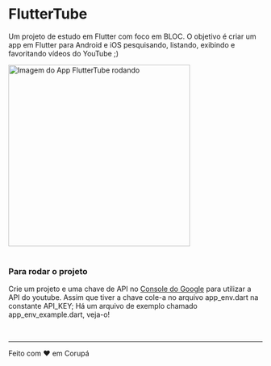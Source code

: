 # FlutterTube

Um projeto de estudo em Flutter com foco em BLOC.
O objetivo é criar um app em Flutter para Android e iOS pesquisando, listando, exibindo e favoritando vídeos do YouTube ;)

<img alt="Imagem do App FlutterTube rodando" src="https://raw.githubusercontent.com/mayconfrancisco/flutter_tube/master/imgs_git/flutter_tube_img_gif.gif" width="360px">
</br></br>

### Para rodar o projeto 
Crie um projeto e uma chave de API no [Console do Google](http://console.developers.google.com) para utilizar a API do youtube. Assim que tiver a chave cole-a no arquivo app_env.dart na constante API_KEY;
Há um arquivo de exemplo chamado app_env_example.dart, veja-o!

</br>

---

Feito com ♥ em Corupá
